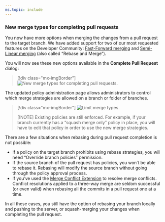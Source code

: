 ```yaml
---
ms.topic: include
---
```


### New merge types for completing pull requests

You now have more options when merging the changes from a pull request to the target branch. We have added support for two of our most requested features on the Developer Community: [Fast-Forward merging](https://developercommunity.visualstudio.com/idea/365639/enable-fastforward-merge-from-pullrequest.html) and [Semi-Linear merging](https://developercommunity.visualstudio.com/idea/365761/add-rebase-and-merge-to-pull-requests.html) (also called “Rebase and Merge”).

You will now see these new options available in the **Complete Pull Request** dialog:

> [!div class="mx-imgBorder"]
> ![New merge types for completing pull requests.](../../media/150_01.png "New merge types for completing pull requests")

The updated policy administration page allows administrators to control which merge strategies are allowed on a branch or folder of branches.

> [!div class="mx-imgBorder"]
> ![Limit merge types.](../../media/150_02.png "Limit merge types")
> 
> [!NOTE]
> Existing policies are still enforced. For example, if your branch currently has a “squash merge only” policy in place, you will have to edit that policy in order to use the new merge strategies.

There are a few situations when rebasing during pull request completion is not possible:
* If a policy on the target branch prohibits using rebase strategies, you will need “Override branch policies” permission.
* If the source branch of the pull request has policies, you won’t be able to rebase it. Rebasing will modify the source branch without going through the policy approval process.
* If you’ve used the [Merge Conflict Extension](https://marketplace.visualstudio.com/items?itemName=ms-devlabs.conflicts-tab) to resolve merge conflicts. Conflict resolutions applied to a three-way merge are seldom successful (or even valid) when rebasing all the commits in a pull request one at a time.

In all these cases, you still have the option of rebasing your branch locally and pushing to the server, or squash-merging your changes when completing the pull request.
